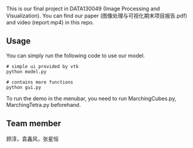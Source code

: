 This is our final project in DATA130049 (Image Processing and Visualization). You can find our paper (图像处理与可视化期末项目报告.pdf) and video (report.mp4) in this repo.

## Usage
You can simply run the following code to use our model.

```shell
# simple ui provided by vtk
python model.py
```

```shell
# contains more functions
python gui.py
```

To run the demo in the menubar, you need to run MarchingCubes.py, MarchingTetra.py beforehand.

## Team member
顾淳，袁鑫风，张星恒